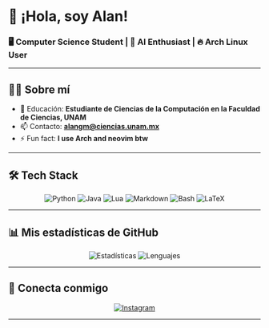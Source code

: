 # 👋 ¡Hola, soy Alan!

### 🖥️ Computer Science Student | 🤖 AI Enthusiast | 🔥 Arch Linux User

---

## 🧑‍💻 Sobre mí

- 📖 Educación: **Estudiante de Ciencias de la Computación en la Faculdad de
  Ciencias, UNAM**
- 📫 Contacto: **alangm@ciencias.unam.mx**
- ⚡ Fun fact: **I use Arch and neovim btw**

---

## 🛠️ Tech Stack

<div align="center">

![Python](https://img.shields.io/badge/-Python-3776AB?style=for-the-badge&logo=python&logoColor=white)
![Java](https://img.shields.io/badge/-Java-007396?style=for-the-badge&logo=java&logoColor=white)
![Lua](https://img.shields.io/badge/-Lua-2C2D72?style=for-the-badge&logo=lua&logoColor=white)
![Markdown](https://img.shields.io/badge/-Markdown-000000?style=for-the-badge&logo=markdown&logoColor=white)
![Bash](https://img.shields.io/badge/-Bash-4EAA25?style=for-the-badge&logo=gnu-bash&logoColor=white)
![LaTeX](https://img.shields.io/badge/-LaTeX-008080?style=for-the-badge&logo=latex&logoColor=white)

</div>

---

## 📊 Mis estadísticas de GitHub

<div align="center">

![Estadísticas](https://github-readme-stats.vercel.app/api?username=TU-USUARIO&show_icons=true&theme=radical&hide_border=true)
![Lenguajes](https://github-readme-stats.vercel.app/api/top-langs/?username=TU-USUARIO&layout=compact&theme=radical&hide_border=true)

</div>

---

## 🔗 Conecta conmigo

<div align="center">

[![Instagram](https://img.shields.io/badge/-Instagram-E4405F?style=for-the-badge&logo=instagram&logoColor=white&link=https://www.instagram.com/alan_garmor)](https://www.instagram.com/alan_garmor)

</div>

---
